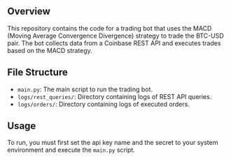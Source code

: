 ## Overview

This repository contains the code for a trading bot that uses the MACD (Moving Average Convergence Divergence) strategy to trade the BTC-USD pair. The bot collects data from a Coinbase REST API and executes trades based on the MACD strategy.

## File Structure

- `main.py`: The main script to run the trading bot.
- `logs/rest_queries/`: Directory containing logs of REST API queries.
- `logs/orders/`: Directory containing logs of executed orders.

## Usage

To run, you must first set the api key name and the secret to your system environment and execute the `main.py` script.